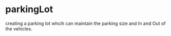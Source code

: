 # parkingLot
creating a parking lot whcih can maintain the parking size and In and Out of the vehicles.

